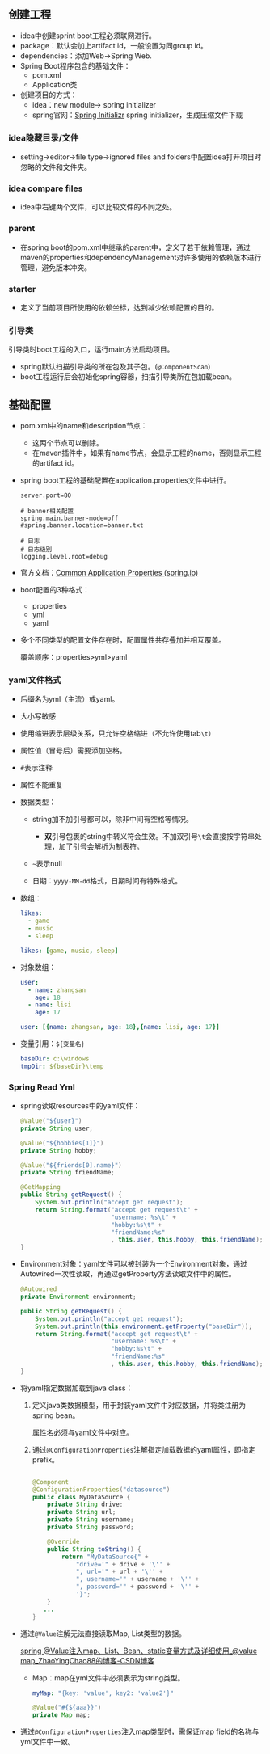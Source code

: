 ## 创建工程

* idea中创建sprint boot工程必须联网进行。
* package：默认会加上artifact id，一般设置为同group id。
* dependencies：添加Web->Spring Web.
* Spring Boot程序包含的基础文件：
  * pom.xml
  * Application类
* 创建项目的方式：
  * idea：new module-> spring initializer
  * spring官网：[Spring Initializr](https://start.spring.io/) spring initializer，生成压缩文件下载

### idea隐藏目录/文件

* setting->editor->file type->ignored files and folders中配置idea打开项目时忽略的文件和文件夹。

### idea compare files

* idea中右键两个文件，可以比较文件的不同之处。

### parent

* 在spring boot的pom.xml中继承的parent中，定义了若干依赖管理，通过maven的properties和dependencyManagement对许多使用的依赖版本进行管理，避免版本冲突。

### starter

* 定义了当前项目所使用的依赖坐标，达到减少依赖配置的目的。

### 引导类

引导类时boot工程的入口，运行main方法启动项目。

* spring默认扫描引导类的所在包及其子包。(`@ComponentScan`)
* boot工程运行后会初始化spring容器，扫描引导类所在包加载bean。

## 基础配置

* pom.xml中的name和description节点：
  * 这两个节点可以删除。
  * 在maven插件中，如果有name节点，会显示工程的name，否则显示工程的artifact id。

* spring boot工程的基础配置在application.properties文件中进行。

  ```properties
  server.port=80
  
  # banner相关配置
  spring.main.banner-mode=off
  #spring.banner.location=banner.txt
  
  # 日志
  # 日志级别
  logging.level.root=debug
  ```

* 官方文档：[Common Application Properties (spring.io)](https://docs.spring.io/spring-boot/docs/current/reference/html/application-properties.html#appendix.application-properties)

* boot配置的3种格式：

  * properties
  * yml
  * yaml

* 多个不同类型的配置文件存在时，配置属性共存叠加并相互覆盖。

  覆盖顺序：properties>yml>yaml

### yaml文件格式

* 后缀名为yml（主流）或yaml。

* 大小写敏感

* 使用缩进表示层级关系，只允许空格缩进（不允许使用tab`\t`）

* 属性值（冒号后）需要添加空格。

* `#`表示注释

* 属性不能重复

* 数据类型：

  * string加不加引号都可以，除非中间有空格等情况。
    * **双**引号包裹的string中转义符会生效。不加双引号`\t`会直接按字符串处理，加了引号会解析为制表符。

  * `~`表示null
  * 日期：`yyyy-MM-dd`格式，日期时间有特殊格式。

* 数组：

  ```yaml
  likes:
    - game
    - music
    - sleep
  ```

  ```yaml
  likes: [game, music, sleep]
  ```

* 对象数组：

  ```yaml
  user:
    - name: zhangsan
      age: 18
    - name: lisi
      age: 17
  ```
  ```yaml
  user: [{name: zhangsan, age: 18},{name: lisi, age: 17}]
  ```

* 变量引用：`${变量名}`

  ```yaml
  baseDir: c:\windows
  tmpDir: ${baseDir}\temp
  ```

### Spring Read Yml

* spring读取resources中的yaml文件：

  ```java
  @Value("${user}")
  private String user;
  
  @Value("${hobbies[1]}")
  private String hobby;
  
  @Value("${friends[0].name}")
  private String friendName;
  
  @GetMapping
  public String getRequest() {
      System.out.println("accept get request");
      return String.format("accept get request\t" +
                           "username: %s\t" +
                           "hobby:%s\t" +
                           "friendName:%s"
                           , this.user, this.hobby, this.friendName);
  }
  ```

* Environment对象：yaml文件可以被封装为一个Environment对象，通过Autowired一次性读取，再通过getProperty方法读取文件中的属性。

  ```java
  @Autowired
  private Environment environment;
  
  public String getRequest() {
      System.out.println("accept get request");
      System.out.println(this.environment.getProperty("baseDir"));
      return String.format("accept get request\t" +
                           "username: %s\t" +
                           "hobby:%s\t" +
                           "friendName:%s"
                           , this.user, this.hobby, this.friendName);
  }
  ```

* 将yaml指定数据加载到java class：

  1. 定义java类数据模型，用于封装yaml文件中对应数据，并将类注册为spring bean。

     属性名必须与yaml文件中对应。

  2. 通过`@ConfigurationProperties`注解指定加载数据的yaml属性，即指定prefix。

     ```java
     
     @Component
     @ConfigurationProperties("datasource")
     public class MyDataSource {
         private String drive;
         private String url;
         private String username;
         private String password;
     
         @Override
         public String toString() {
             return "MyDataSource{" +
                 "drive='" + drive + '\'' +
                 ", url='" + url + '\'' +
                 ", username='" + username + '\'' +
                 ", password='" + password + '\'' +
                 '}';
         }
     	...
     }
     ```



* 通过`@Value`注解无法直接读取Map, List类型的数据。

  [spring @Value注入map、List、Bean、static变量方式及详细使用_@value map_ZhaoYingChao88的博客-CSDN博客](https://blog.csdn.net/ZYC88888/article/details/88748516)

  * Map：map在yml文件中必须表示为string类型。

    ```yml
    myMap: "{key: 'value', key2: 'value2'}"
    ```
    ```java
    @Value("#{${aaa}}")
    private Map map;
    ```

* 通过`@ConfigurationProperties`注入map类型时，需保证map field的名称与yml文件中一致。

  
